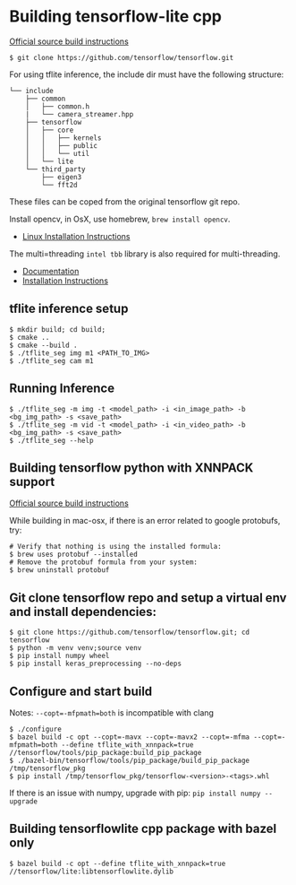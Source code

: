 # Building tensorflow-lite cpp

[Official source build instructions](https://www.tensorflow.org/lite/guide/build_cmake)

```shell
$ git clone https://github.com/tensorflow/tensorflow.git
```

For using tflite inference, the include dir must have the following structure:

    └── include
        ├── common
        │   ├── common.h
        |   └── camera_streamer.hpp
        ├── tensorflow
        │   ├── core
        │   │   ├── kernels
        │   │   ├── public
        │   │   └── util
        │   └── lite
        └── third_party
            ├── eigen3
            └── fft2d

These files can be coped from the original tensorflow git repo.

Install opencv, in OsX, use homebrew, `brew install opencv`.

-   [Linux Installation Instructions](https://docs.opencv.org/4.5.0/d7/d9f/tutorial_linux_install.html)

The multi=threading `intel tbb` library is also required for multi-threading.

-   [Documentation](https://spec.oneapi.io/versions/0.5.0/oneTBB/general.html)
-   [Installation Instructions](https://github.com/oneapi-src/oneTBB)

## tflite inference setup

```shell
$ mkdir build; cd build;
$ cmake ..
$ cmake --build .
$ ./tflite_seg img m1 <PATH_TO_IMG>
$ ./tflite_seg cam m1
```

## Running Inference

```shell
$ ./tflite_seg -m img -t <model_path> -i <in_image_path> -b <bg_img_path> -s <save_path>
$ ./tflite_seg -m vid -t <model_path> -i <in_video_path> -b <bg_img_path> -s <save_path>
$ ./tflite_seg --help
```

## Building tensorflow python with XNNPACK support

[Official source build instructions](https://www.tensorflow.org/install/source)

While building in mac-osx, if there is an error related to google protobufs, try:

```shell
# Verify that nothing is using the installed formula:
$ brew uses protobuf --installed
# Remove the protobuf formula from your system:
$ brew uninstall protobuf
```

## Git clone tensorflow repo and setup a virtual env and install dependencies:

```shell
$ git clone https://github.com/tensorflow/tensorflow.git; cd tensorflow
$ python -m venv venv;source venv
$ pip install numpy wheel
$ pip install keras_preprocessing --no-deps
```

## Configure and start build

Notes: `--copt=-mfpmath=both` is incompatible with clang

```shell
$ ./configure
$ bazel build -c opt --copt=-mavx --copt=-mavx2 --copt=-mfma --copt=-mfpmath=both --define tflite_with_xnnpack=true //tensorflow/tools/pip_package:build_pip_package
$ ./bazel-bin/tensorflow/tools/pip_package/build_pip_package /tmp/tensorflow_pkg
$ pip install /tmp/tensorflow_pkg/tensorflow-<version>-<tags>.whl
```

If there is an issue with numpy, upgrade with pip: `pip install numpy --upgrade`

## Building tensorflowlite cpp package with bazel only

```shell
$ bazel build -c opt --define tflite_with_xnnpack=true //tensorflow/lite:libtensorflowlite.dylib
```

